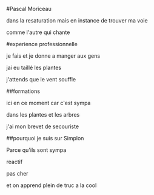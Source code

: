 #Pascal Moriceau

dans la resaturation mais en instance de trouver ma voie

comme l'autre qui chante



#experience professionnelle

je fais et je donne a manger aux gens

jai eu taillé les plantes

j'attends que le vent souffle


##formations

ici en ce moment car c'est sympa

dans les plantes et les arbres

j'ai mon brevet de secouriste


##pourquoi je suis sur Simplon 


Parce qu'ils sont sympa

reactif


pas cher


et on apprend plein de truc a la cool